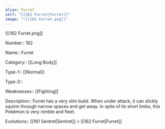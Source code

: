 ```yaml
---
alias: Furret
self: "[[162 Furret|Furret]]"
image: "![[162 Furret.png]]"
---
```


![[162 Furret.png]]


Number:: 162

Name:: Furret

Category:: [[Long Body]]

Type-1:: [[Normal]]

Type-2:: 

Weaknesses:: [[Fighting]] 

Description:: Furret has a very slim build. When under attack, it can slickly squirm through narrow spaces and get away. In spite of its short limbs, this Pokémon is very nimble and fleet.

Evolutions:: [[161 Sentret|Sentret]] > [[162 Furret|Furret]]
